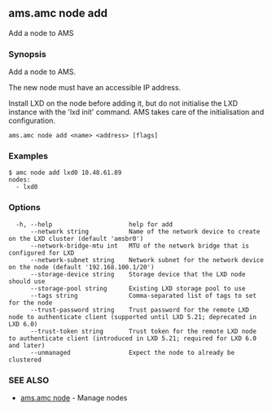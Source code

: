 ## ams.amc node add

Add a node to AMS

### Synopsis

Add a node to AMS.

The new node must have an accessible IP address.

Install LXD on the node before adding it, but do not initialise the LXD instance
with the 'lxd init' command.
AMS takes care of the initialisation and configuration.

```
ams.amc node add <name> <address> [flags]
```

### Examples

```
$ amc node add lxd0 10.48.61.89
nodes:
  - lxd0

```

### Options

```
  -h, --help                     help for add
      --network string           Name of the network device to create on the LXD cluster (default 'amsbr0')
      --network-bridge-mtu int   MTU of the network bridge that is configured for LXD
      --network-subnet string    Network subnet for the network device on the node (default '192.168.100.1/20')
      --storage-device string    Storage device that the LXD node should use
      --storage-pool string      Existing LXD storage pool to use
      --tags string              Comma-separated list of tags to set for the node
      --trust-password string    Trust password for the remote LXD node to authenticate client (supported until LXD 5.21; deprecated in LXD 6.0)
      --trust-token string       Trust token for the remote LXD node to authenticate client (introduced in LXD 5.21; required for LXD 6.0 and later)
      --unmanaged                Expect the node to already be clustered
```

### SEE ALSO

* [ams.amc node](ams.amc_node.md)	 - Manage nodes

